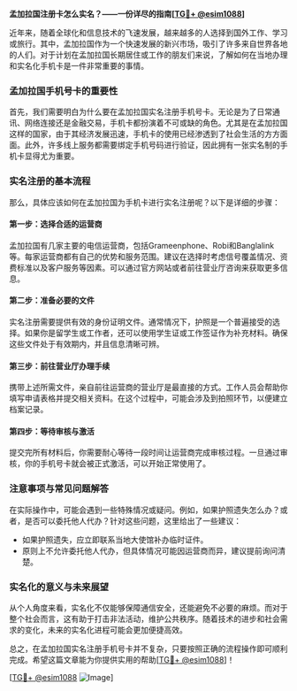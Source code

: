 **孟加拉国注册卡怎么实名？——一份详尽的指南[[TG💪+ @esim1088](https://t.me/s/esim1088)]**

近年来，随着全球化和信息技术的飞速发展，越来越多的人选择到国外工作、学习或旅行。其中，孟加拉国作为一个快速发展的新兴市场，吸引了许多来自世界各地的人们。对于计划在孟加拉国长期居住或工作的朋友们来说，了解如何在当地办理和实名化手机卡是一件非常重要的事情。

### 孟加拉国手机号卡的重要性

首先，我们需要明白为什么要在孟加拉国实名注册手机号卡。无论是为了日常通讯、网络连接还是金融交易，手机卡都扮演着不可或缺的角色。尤其是在孟加拉国这样的国家，由于其经济发展迅速，手机卡的使用已经渗透到了社会生活的方方面面。此外，许多线上服务都需要绑定手机号码进行验证，因此拥有一张实名制的手机卡显得尤为重要。

### 实名注册的基本流程

那么，具体应该如何在孟加拉国为手机卡进行实名注册呢？以下是详细的步骤：

#### 第一步：选择合适的运营商

孟加拉国有几家主要的电信运营商，包括Grameenphone、Robi和Banglalink等。每家运营商都有自己的优势和服务范围。建议在选择时考虑信号覆盖情况、资费标准以及客户服务等因素。可以通过官方网站或者前往营业厅咨询来获取更多信息。

#### 第二步：准备必要的文件

实名注册需要提供有效的身份证明文件。通常情况下，护照是一个普遍接受的选择。如果你是留学生或工作者，还可以使用学生证或工作签证作为补充材料。确保这些文件处于有效期内，并且信息清晰可辨。

#### 第三步：前往营业厅办理手续

携带上述所需文件，亲自前往运营商的营业厅是最直接的方式。工作人员会帮助你填写申请表格并提交相关资料。在这个过程中，可能会涉及到拍照环节，以便建立档案记录。

#### 第四步：等待审核与激活

提交完所有材料后，你需要耐心等待一段时间让运营商完成审核过程。一旦通过审核，你的手机号卡就会被正式激活，可以开始正常使用了。

### 注意事项与常见问题解答

在实际操作中，可能会遇到一些特殊情况或疑问。例如，如果护照遗失怎么办？或者，是否可以委托他人代办？针对这些问题，这里给出了一些建议：

- 如果护照遗失，应立即联系当地大使馆补办临时证件。
- 原则上不允许委托他人代办，但具体情况可能因运营商而异，建议提前询问清楚。

### 实名化的意义与未来展望

从个人角度来看，实名化不仅能够保障通信安全，还能避免不必要的麻烦。而对于整个社会而言，这有助于打击非法活动，维护公共秩序。随着技术的进步和社会需求的变化，未来的实名化进程可能会更加便捷高效。

总之，在孟加拉国实名注册手机号卡并不复杂，只要按照正确的流程操作即可顺利完成。希望这篇文章能为你提供实用的帮助[[TG💪+ @esim1088](https://t.me/s/esim1088)]！

[[TG💪+ @esim1088](https://t.me/s/esim1088) ![Image](https://i.postimg.cc/4NQfJmqS/Snipaste-2025-05-13-00-14-12.png)]